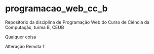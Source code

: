 # programacao_web_cc_b
Repositório da disciplina de Programação Web do Curso de Ciência da Computação, turma B, CEUB

Qualquer coisa

Alteração Remota 1

